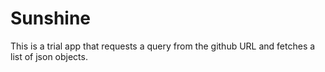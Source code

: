 # Sunshine
This is a trial app that requests a query from the github URL and fetches a list of json objects. 
